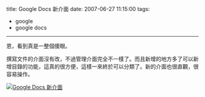 title: Google Docs 新介面
date: 2007-06-27 11:15:00
tags: 
- google
- google docs
---

恩，看到真是一整個傻眼。

撰寫文件的介面沒有改，不過管理介面完全不一樣了。而且新增的地方多了可以新增目錄的功能，這真的很方便，這樣一來終於可以分類了。新的介面也很直觀，很容易操作。

[![Google Docs 新介面](http://farm2.static.flickr.com/1384/635196733_b25ff041e3.jpg)](http://www.flickr.com/photos/yurenju/635196733/ "相片分享")